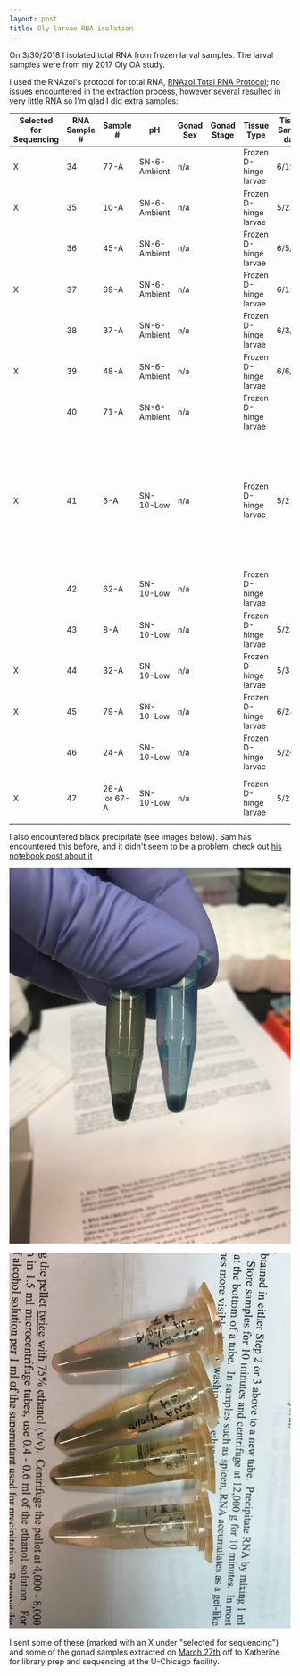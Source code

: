 ```yaml
---
layout: post
title: Oly larvae RNA isolation 
---
```


On 3/30/2018 I isolated total RNA from frozen larval samples. The larval samples were from my 2017 Oly OA study. 

I used the RNAzol's protocol for total RNA, [RNAzol Total RNA Protocol](https://github.com/RobertsLab/resources/blob/master/protocols/Commercial_Protocols/MRC_RNAzol-RT-march-2017.pdf); no issues encountered in the extraction process, however several resulted in very little RNA so I'm glad I did extra samples: 


Selected   for Sequencing | RNA Sample # | Sample # | pH | Gonad Sex | Gonad Stage | Tissue Type | Tissue Sample   date |   | RNA Extraction   Date | RNA   Concentration (ng/ul) | Approximate RNA isolated | Notes
-- | -- | -- | -- | -- | -- | -- | -- | -- | -- | -- | -- | --
X | 34 | 77-A | SN-6-Ambient | n/a |   | Frozen D-hinge larvae | 6/19/17 | SN-6 Ambient A | 3/30/18 | 61.2 | 1,163 | DNA also extracted
X | 35 | 10-A | SN-6-Ambient | n/a |   | Frozen D-hinge larvae | 5/23/17 | SN-6 Ambient B | 3/30/18 | 71 | 1,349 | DNA also extracted
  | 36 | 45-A | SN-6-Ambient | n/a |   | Frozen D-hinge larvae | 6/5/17 | SN-6 Ambient B | 3/30/18 | Out of range - TOO   LOW |   | DNA also extracted
X | 37 | 69-A | SN-6-Ambient | n/a |   | Frozen D-hinge larvae | 6/15/17 | SN-6 Ambient B | 3/30/18 | 122 | 2,318 | DNA also extracted
  | 38 | 37-A | SN-6-Ambient | n/a |   | Frozen D-hinge larvae | 6/3/17 | SN-6 Ambient B | 3/30/18 | 7.12 | 135 |  
X | 39 | 48-A | SN-6-Ambient | n/a |   | Frozen D-hinge   larvae | 6/6/17 | SN-6 Ambient B | 3/30/18 | Out of range - TOO   HIGH |   |  
  | 40 | 71-A | SN-6-Ambient | n/a |   | Frozen D-hinge larvae |   |   | 3/30/18 | Out of range - TOO   LOW |   |  
X | 41 | 6-A | SN-10-Low | n/a |   | Frozen D-hinge larvae | 5/21/17 | SN-10-Low-B | 3/30/18 | 72.2 | 1,372 | DNA also extracted,   but NOT from same sample vial (collected 2 vials from same larval release   event)
  | 42 | 62-A | SN-10-Low | n/a |   | Frozen D-hinge larvae |   |   | 3/30/18 | Out of range - TOO   LOW |   | DNA also extracted
  | 43 | 8-A | SN-10-Low | n/a |   | Frozen D-hinge larvae | 5/23/17 | SN-10-Low-B | 3/30/18 | Out of range - TOO   HIGH |   |  
X | 44 | 32-A | SN-10-Low | n/a |   | Frozen D-hinge larvae | 5/31/17 | SN-10 Low A | 3/30/18 | Out of range - TOO   HIGH |   |  
X | 45 | 79-A | SN-10-Low | n/a |   | Frozen D-hinge larvae | 6/24/17 | SN-10 Low A | 3/30/18 | Out of range - TOO   HIGH |   |  
  | 46 | 24-A | SN-10-Low | n/a |   | Frozen D-hinge larvae | 5/26/17 | SN-10 Low B | 3/30/18 | 88.8 | 1,687 |  
X | 47 | 26-A   or 67-A | SN-10-Low | n/a |   | Frozen D-hinge larvae | 5/27/17 | SN-10 Low B | 3/30/18 | 194 | 3,686 | DNA also extracted -   very little tissue left

I also encountered black precipitate (see images below). Sam has encountered this before, and it didn't seem to be a problem, check out [his notebook post about it](http://onsnetwork.org/kubu4/2012/01/12/rna-isolation-c-gigas-larvae-from-20110412-20110705/)

![black precipitate](https://github.com/laurahspencer/O.lurida_Stress/blob/master/Data/RNA-DNA-Isolation/Larval-RNA-isolation_4053.jpg?raw=true)

![final rna sample, black precipitate](https://github.com/laurahspencer/O.lurida_Stress/blob/master/Data/RNA-DNA-Isolation/Larval-RNA-isolation_4054.jpg?raw=true)

I sent some of these (marked with an X under "selected for sequencing") and some of the gonad samples extracted on [March 27th](https://laurahspencer.github.io/LabNotebook/RNA-isolation/) off to Katherine for library prep and sequencing at the U-Chicago facility. 
